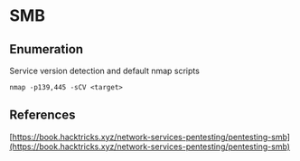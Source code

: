 # SMB

## Enumeration

Service version detection and default nmap scripts

```
nmap -p139,445 -sCV <target>
```

## References

[https://book.hacktricks.xyz/network-services-pentesting/pentesting-smb](https://book.hacktricks.xyz/network-services-pentesting/pentesting-smb)

